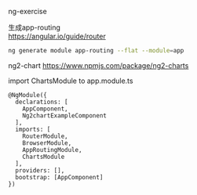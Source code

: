 ng-exercise

生成app-routing		
https://angular.io/guide/router
```bash
ng generate module app-routing --flat --module=app
```

ng2-chart
https://www.npmjs.com/package/ng2-charts

import ChartsModule to app.module.ts
```
@NgModule({
  declarations: [
    AppComponent,
    Ng2chartExampleComponent
  ],
  imports: [
    RouterModule,
    BrowserModule,
    AppRoutingModule,
    ChartsModule
  ],
  providers: [],
  bootstrap: [AppComponent]
})
```